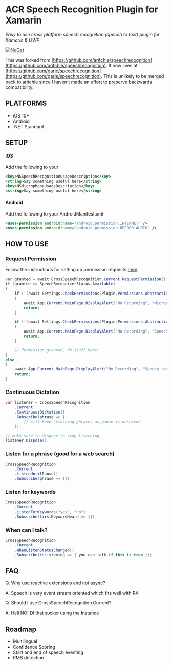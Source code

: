 # ACR Speech Recognition Plugin for Xamarin

_Easy to use cross platform speech recognition (speech to text) plugin for Xamarin & UWP_

[![NuGet](https://img.shields.io/nuget/v/Plugin.SpeechRecognition.svg?maxAge=2592000)](https://www.nuget.org/packages/Plugin.SpeechRecognition/)

This was forked from [https://github.com/aritchie/speechrecognition](https://github.com/aritchie/speechrecognition).
It now lives at [https://github.com/garie/speechrecognition](https://github.com/garie/speechrecognition).
This is unlikely to be merged back to aritchie since I haven't made an effort to preserve backwards compatibility.

## PLATFORMS

* iOS 10+
* Android
* .NET Standard

## SETUP

#### iOS
Add the following to your
```xml
<key>NSSpeechRecognitionUsageDescription</key>
<string>Say something useful here</string>
<key>NSMicrophoneUsageDescription</key>
<string>Say something useful here</string>
```

#### Android

Add the following to your AndroidManifest.xml
```xml
<uses-permission android:name="android.permission.INTERNET" />
<uses-permission android:name="android.permission.RECORD_AUDIO" />
```

## HOW TO USE

### Request Permission

Follow the instructions for setting up permission requests [here](https://github.com/jamesmontemagno/PermissionsPlugin).

```csharp
var granted = await CrossSpeechRecognition.Current.RequestPermission();
if (granted == SpeechRecognizerStatus.Available)
{
    if (!(await Settings.CheckPermissions(Plugin.Permissions.Abstractions.Permission.Microphone, false)))
    {
        await App.Current.MainPage.DisplayAlert("No Recording", "Microphone is not available.", "OK");
        return;
    }

    if (!(await Settings.CheckPermissions(Plugin.Permissions.Abstractions.Permission.Speech, false)))
    {
        await App.Current.MainPage.DisplayAlert("No Recording", "Speech recognition is not available.", "OK");
        return;
    }

    // Permission granted, do stuff here!
}
else
{
    await App.Current.MainPage.DisplayAlert("No Recording", "Speech recognition is not available.", "OK");
    return;
}
```

### Continuous Dictation
```csharp
var listener = CrossSpeechRecognition
    .Current
    .ContinuousDictation()
    .Subscribe(phrase => {
        // will keep returning phrases as pause is observed
    });

// make sure to dispose to stop listening
listener.Dispose();

```


### Listen for a phrase (good for a web search)
```csharp
CrossSpeechRecognition
    .Current
    .ListenUntilPause()
    .Subscribe(phrase => {})
```

### Listen for keywords
```csharp
CrossSpeechRecognition
    .Current
    .ListenForKeywords("yes", "no")
    .Subscribe(firstKeywordHeard => {})
```


### When can I talk?
```csharp
CrossSpeechRecognition
    .Current
    .WhenListenStatusChanged()
    .Subscribe(isListening => { you can talk if this is true });
```

## FAQ

Q. Why use reactive extensions and not async?

A. Speech is very event stream oriented which fits well with RX


Q. Should I use CrossSpeechRecognition.Current?

A. Hell NO!  DI that sucker using the Instance


## Roadmap

* Multilingual
* Confidence Scoring
* Start and end of speech eventing
* RMS detection